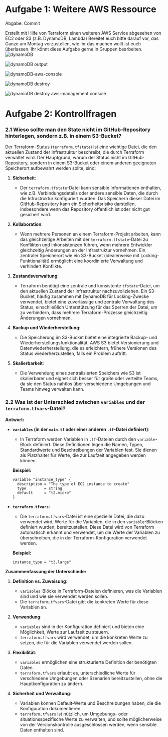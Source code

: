 # Aufgabe 1: Weitere AWS Ressource
Abgabe: Commit

Erstellt mit Hilfe von Terraform einen weiteren AWS Service abgesehen von EC2 oder S3 (z.B. DynamoDB, Lambda)
Bereitet euch bitte darauf vor, das Ganze am Montag vorzustellen, wie ihr das machen wollt ist euch überlassen.
Ihr könnt diese Aufgabe gerne in Gruppen bearbeiten.
![dynamoDB](image.png)


![dynamoDB output](image-1.png)


![dynamoDB-aws-console](image-2.png)


![dynamoDB destroy](image-3.png)


![dynamoDB destroy aws-management console](image-4.png)


# Aufgabe 2: Kontrollfragen

### 2.1 Wieso sollte man den State nicht im GitHub-Repository hinterlegen, sondern z.B. in einem S3-Bucket?

Der Terraform-Status (`terraform.tfstate`) ist eine wichtige Datei, die den aktuellen Zustand der Infrastruktur beschreibt, die durch Terraform verwaltet wird. Der Hauptgrund, warum der Status nicht im GitHub-Repository, sondern in einem S3-Bucket oder einem anderen geeigneten Speicherort aufbewahrt werden sollte, sind:

1. **Sicherheit**:
   - Der `terraform.tfstate`-Datei kann sensible Informationen enthalten, wie z.B. Verbindungsdetails oder andere sensible Daten, die durch die Infrastruktur konfiguriert wurden. Das Speichern dieser Datei im GitHub-Repository kann ein Sicherheitsrisiko darstellen, insbesondere wenn das Repository öffentlich ist oder nicht gut gesichert wird.

2. **Kollaboration**:
   - Wenn mehrere Personen an einem Terraform-Projekt arbeiten, kann das gleichzeitige Arbeiten mit der `terraform.tfstate`-Datei zu Konflikten und Inkonsistenzen führen, wenn mehrere Entwickler gleichzeitig Änderungen an der Infrastruktur vornehmen. Ein zentraler Speicherort wie ein S3-Bucket (idealerweise mit Locking-Funktionalität) ermöglicht eine koordinierte Verwaltung und verhindert Konflikte.

3. **Zustandsverwaltung**:
   - Terraform benötigt eine zentrale und konsistente `tfstate`-Datei, um den aktuellen Zustand der Infrastruktur nachzuvollziehen. Ein S3-Bucket, häufig zusammen mit DynamoDB für Locking-Zwecke verwendet, bietet eine zuverlässige und zentrale Verwaltung des Status, einschließlich Unterstützung für das Sperren der Datei, um zu verhindern, dass mehrere Terraform-Prozesse gleichzeitig Änderungen vornehmen.

4. **Backup und Wiederherstellung**:
   - Die Speicherung im S3-Bucket bietet eine integrierte Backup- und Wiederherstellungsfunktionalität. AWS S3 bietet Versionierung und Datenwiederherstellung, die es erleichtern, frühere Versionen des Status wiederherzustellen, falls ein Problem auftritt.

5. **Skalierbarkeit**:
   - Die Verwendung eines zentralisierten Speichers wie S3 ist skalierbarer und eignet sich besser für große oder verteilte Teams, da sie den Status nahtlos über verschiedene Umgebungen und Teams hinweg verwalten kann.

### 2.2 Was ist der Unterschied zwischen `variables` und der `terraform.tfvars`-Datei?

**Antwort:**

- **`variables` (in der `main.tf` oder einer anderen `.tf`-Datei definiert)**:
  - In Terraform werden Variablen in `.tf`-Dateien durch den `variable`-Block definiert. Diese Definitionen legen die Namen, Typen, Standardwerte und Beschreibungen der Variablen fest. Sie dienen als Platzhalter für Werte, die zur Laufzeit angegeben werden können.

  **Beispiel:**
  ```hcl
  variable "instance_type" {
    description = "The type of EC2 instance to create"
    type        = string
    default     = "t2.micro"
  }
  ```

- **`terraform.tfvars`**:
  - Die `terraform.tfvars`-Datei ist eine spezielle Datei, die dazu verwendet wird, Werte für die Variablen, die in den `variable`-Blöcken definiert wurden, bereitzustellen. Diese Datei wird von Terraform automatisch erkannt und verwendet, um die Werte der Variablen zu überschreiben, die in der Terraform-Konfiguration verwendet werden. 

  **Beispiel:**
  ```hcl
  instance_type = "t3.large"
  ```

**Zusammenfassung der Unterschiede:**

1. **Definition vs. Zuweisung**:
   - `variables`-Blöcke in Terraform-Dateien definieren, was die Variablen sind und wie sie verwendet werden sollen.
   - Die `terraform.tfvars`-Datei gibt die konkreten Werte für diese Variablen an.

2. **Verwendung**:
   - `variables` sind in der Konfiguration definiert und bieten eine Möglichkeit, Werte zur Laufzeit zu steuern.
   - `terraform.tfvars` wird verwendet, um die konkreten Werte zu setzen, die für die Variablen verwendet werden sollen.

3. **Flexibilität**:
   - `variables` ermöglichen eine strukturierte Definition der benötigten Daten.
   - `terraform.tfvars` erlaubt es, unterschiedliche Werte für verschiedene Umgebungen oder Szenarien bereitzustellen, ohne die Hauptkonfiguration zu ändern.

4. **Sicherheit und Verwaltung**:
   - Variablen können Default-Werte und Beschreibungen haben, die die Konfiguration dokumentieren.
   - `terraform.tfvars` ist nützlich, um Umgebungs- oder situationsspezifische Werte zu verwalten, und sollte möglicherweise von der Versionskontrolle ausgeschlossen werden, wenn sensible Daten enthalten sind.
